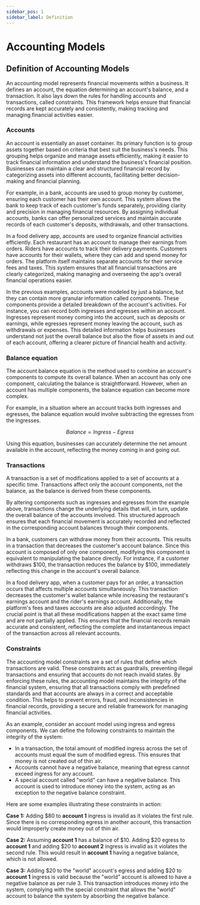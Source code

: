 ```yaml
---
sidebar_pos: 1
sidebar_label: Definition
---
```


# Accounting Models

## Definition of Accounting Models

An accounting model represents financial movements within a business. It defines an account, the equation determining an account's balance, and a transaction. It also lays down the rules for handling accounts and transactions, called constraints. This framework helps ensure that financial records are kept accurately and consistently, making tracking and managing financial activities easier.

### Accounts

An account is essentially an asset container. Its primary function is to group assets together based on criteria that best suit the business's needs. This grouping helps organize and manage assets efficiently, making it easier to track financial information and understand the business's financial position. Businesses can maintain a clear and structured financial record by categorizing assets into different accounts, facilitating better decision-making and financial planning.

For example, in a bank, accounts are used to group money by customer, ensuring each customer has their own account. This system allows the bank to keep track of each customer's funds separately, providing clarity and precision in managing financial resources. By assigning individual accounts, banks can offer personalized services and maintain accurate records of each customer's deposits, withdrawals, and other transactions.

In a food delivery app, accounts are used to organize financial activities efficiently. Each restaurant has an account to manage their earnings from orders. Riders have accounts to track their delivery payments. Customers have accounts for their wallets, where they can add and spend money for orders. The platform itself maintains separate accounts for their service fees and taxes. This system ensures that all financial transactions are clearly categorized, making managing and overseeing the app's overall financial operations easier.

In the previous examples, accounts were modeled by just a balance, but they can contain more granular information called components. These components provide a detailed breakdown of the account's activities. For instance, you can record both ingresses and egresses within an account. Ingresses represent money coming into the account, such as deposits or earnings, while egresses represent money leaving the account, such as withdrawals or expenses. This detailed information helps businesses understand not just the overall balance but also the flow of assets in and out of each account, offering a clearer picture of financial health and activity.

### Balance equation

The account balance equation is the method used to combine an account's components to compute its overall balance. When an account has only one component, calculating the balance is straightforward. However, when an account has multiple components, the balance equation can become more complex.

For example, in a situation where an account tracks both ingresses and egresses, the balance equation would involve subtracting the egresses from the ingresses. 

$$ 
Balance = Ingress - Egress 
$$

Using this equation, businesses can accurately determine the net amount available in the account, reflecting the money coming in and going out.

### Transactions

A transaction is a set of modifications applied to a set of accounts at a specific time. Transactions affect only the account components, not the balance, as the balance is derived from these components.

By altering components such as ingresses and egresses from the example above, transactions change the underlying details that will, in turn, update the overall balance of the accounts involved. This structured approach ensures that each financial movement is accurately recorded and reflected in the corresponding account balances through their components.

In a bank, customers can withdraw money from their accounts. This results in a transaction that decreases the customer's account balance. Since this account is composed of only one component, modifying this component is equivalent to manipulating the balance directly. For instance, if a customer withdraws \$100, the transaction reduces the balance by \$100, immediately reflecting this change in the account's overall balance.

In a food delivery app, when a customer pays for an order, a transaction occurs that affects multiple accounts simultaneously. This transaction decreases the customer's wallet balance while increasing the restaurant's earnings account and the rider's earnings account. Additionally, the platform's fees and taxes accounts are also adjusted accordingly. The crucial point is that all these modifications happen at the exact same time and are not partially applied. This ensures that the financial records remain accurate and consistent, reflecting the complete and instantaneous impact of the transaction across all relevant accounts.

### Constraints

The accounting model constraints are a set of rules that define which transactions are valid. These constraints act as guardrails, preventing illegal transactions and ensuring that accounts do not reach invalid states. By enforcing these rules, the accounting model maintains the integrity of the financial system, ensuring that all transactions comply with predefined standards and that accounts are always in a correct and acceptable condition. This helps to prevent errors, fraud, and inconsistencies in financial records, providing a secure and reliable framework for managing financial activities.

As an example, consider an account model using ingress and egress components. We can define the following constraints to maintain the integrity of the system:

- In a transaction, the total amount of modified ingress across the set of accounts must equal the sum of modified egress. This ensures that money is not created out of thin air.
- Accounts cannot have a negative balance, meaning that egress cannot exceed ingress for any account.
- A special account called "world" can have a negative balance. This account is used to introduce money into the system, acting as an exception to the negative balance constraint.

Here are some examples illustrating these constraints in action:

**Case 1:** Adding \$80 to **account 1** ingress is invalid as it violates the first rule. Since there is no corresponding egress in another account, this transaction would improperly create money out of thin air.

**Case 2:** Assuming **account 1** has a balance of \$10. Adding \$20 egress to **account 1** and adding \$20 to **account 2** ingress is invalid as it violates the second rule. This would result in **account 1** having a negative balance, which is not allowed.

**Case 3:** Adding \$20 to the "world" account's egress and adding \$20 to **account 1** ingress is valid because the "world" account is allowed to have a negative balance as per rule 3. This transaction introduces money into the system, complying with the special constraint that allows the "world" account to balance the system by absorbing the negative balance.